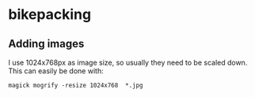 # bikepacking

## Adding images

I use 1024x768px as image size, so usually they need to be scaled down.
This can easily be done with:

``` shell
magick mogrify -resize 1024x768  *.jpg
```
